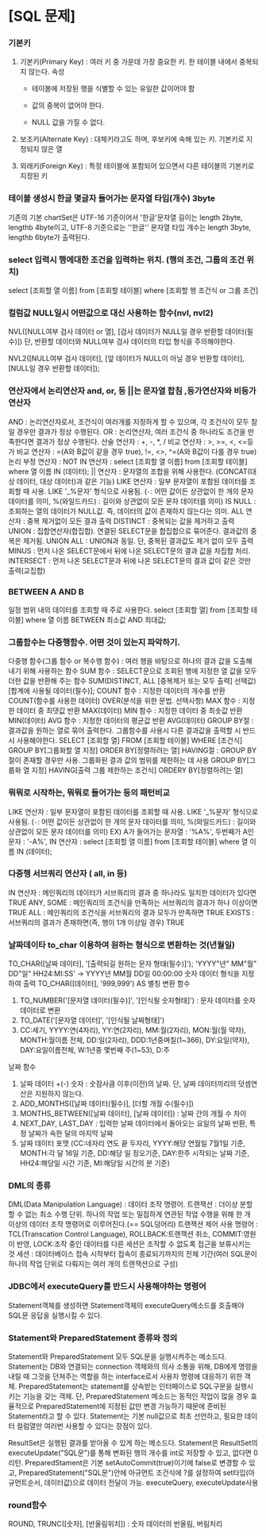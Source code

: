 # [SQL 문제]

### 기본키

1. 기본키(Primary Key) : 여러 키 중 가운데 가장 중요한 키. 한 테이블 내에서 중복되지 않는다. 속성

   - 테이블에 저장된 행을 식별할 수 있는 유일한 값이어야 함

   - 값의 중복이 없어야 한다.
   - NULL 값을 가질 수 없다.

2. 보조키(Alternate Key) : 대체키라고도 하며, 후보키에 속해 있는 키. 기본키로 지정되지 않은 열

3. 외래키(Foreign Key) : 특정 테이블에 포함되어 있으면서 다른 테이블의 기본키로 지정된 키

### 테이블 생성시 한글 몇글자 들어가는 문자열 타입(개수) 3byte

기존의 기본 chartSet은 UTF-16 기준이어서 '한글'문자열 길이는 length 2byte, lengthb 4byte이고, UTF-8 기준으로는 ''한글'' 문자열 타입 개수는 length 3byte, lengthb 6byte가 출력된다.

### select 입력시 행에대한 조건을 입력하는 위치. (행의 조건, 그룹의 조건 위치)

select [조회할 열 이름] from [조회할 테이블] where [조회할 행 조건식 or 그룹 조건]

### 컬럼값 NULL일시 어떤값으로 대신 사용하는 함수(nvl, nvl2)

NVL([NULL여부 검사 데이터 or 열], [검사 데이터가 NULL일 경우 반환할 데이터(필수)]) 단, 반환할 데이터와 NULL여부 검사 데이터의 타입 형식을 주의해야한다.

NVL2([NULL여부 검사 데이터], [앞 데이터가 NULL이 아닐 경우 반환할 데이터], [NULL일 경우 반환할 데이터]);

### 연산자에서 논리연산자 and, or, 등 ||는 문자열 합침 ,등가연산자와 비등가연산자

AND : 논리연산자로서, 조건식이 여러개를 지정하게 할 수 있으며, 각 조건식이 모두 참일 경우만 결과가 정상 수행된다. OR : 논리연산자, 여러 조건식 중 하나라도 조건을 만족한다면 결과가 정상 수행된다. 산술 연산자 : +, -, *, / 비교 연산자 : >, >=, <, <=등가 비교 연산자 : =(A와 B값이 같을 경우 true), !=, <>, ^=(A와 B값이 다를 경우 true) 논리 부정 연산자 : NOT IN 연산자 : select [조회할 열 이름] from [조회할 테이블] where 열 이름 IN (데이터); || 연산자 : 문자열의 조합을 위해 사용한다. (CONCAT(대상 데이터, 대상 데이터)과 같은 기능) LIKE 연산자 : 일부 문자열이 포함된 데이터를 조회할 때 사용. LIKE '_%문자' 형식으로 사용됨. (`-`: 어떤 값이든 상관없이 한 개의 문자 데이터를 의미, %(와일드카드) : 길이와 상관없이 모든 문자 데이터를 의미) IS NULL : 조회하는 열의 데이터가 NULL값. 즉, 데이터의 값이 존재하지 않는다는 의미. ALL 연산자 : 중복 제거없이 모든 결과 출력 DISTINCT : 중복되는 값을 제거하고 출력 UNION : 집합연산자(합집합). 연결된 SELECT문을 합집합으로 묶어준다. 결과값의 중복은 제거됨. UNION ALL : UNION과 동일. 단, 중복된 결과값도 제거 없이 모두 출력 MINUS : 먼저 나온 SELECT문에서 뒤에 나온 SELECT문의 결과 값을 차집합 처리. INTERSECT : 먼저 나온 SELECT문과 뒤에 나온 SELECT문의 결과 값이 같은 것만 출력(교집합)

### BETWEEN A AND B

일정 범위 내의 데이터를 조회할 때 주로 사용한다. select [조회할 열] from [조회할 테이블] where 열 이름 BETWEEN 최소값 AND 최대값;

### 그룹함수는 다중행함수. 어떤 것이 있는지 파악하기.

다중행 함수(그룹 함수 or 복수행 함수) : 여러 행을 바탕으로 하나의 결과 값을 도출해내기 위해 사용하는 함수 SUM 함수 : SELECT문으로 조회된 행에 지정한 열 값을 모두 더한 값을 반환해 주는 함수 SUM(DISTINCT, ALL [중복제거 또는 모두 출력] 선택값) [합계에 사용될 데이터(필수)]; COUNT 함수 : 지정한 데이터의 개수를 반환 COUNT(함수를 사용한 데이터) OVER(분석을 위한 문법. 선택사항) MAX 함수 : 지정한 데이터 중 최댓값 반환 MAX(데이터) MIN 함수 : 지정한 데이터 중 최솟값 반환 MIN(데이터) AVG 함수 : 지정한 데이터의 평균값 반환 AVG(데이터) GROUP BY절 : 결과값을 원하는 열로 묶어 출력한다. 그룹함수를 사용시 다른 결과값을 출력할 시 반드시 사용해야한다. SELECT [조회할 열] FROM [조회할 테이블] WHERE [조건식] GROUP BY[그룹화할 열 지정] ORDER BY[정렬하려는 열] HAVING절 : GROUP BY절이 존재할 경우만 사용. 그룹화된 결과 값의 범위를 제한하는 데 사용 GROUP BY[그룹화 열 지정] HAVING[출력 그룹 제한하는 조건식] ORDERY BY[정렬하려는 열]

### 뭐뭐로 시작하는, 뭐뭐로 들어가는 등의 패턴비교

LIKE 연산자 : 일부 문자열이 포함된 데이터를 조회할 때 사용. LIKE '_%문자' 형식으로 사용됨. (`-`: 어떤 값이든 상관없이 한 개의 문자 데이터를 의미, %(와일드카드) : 길이와 상관없이 모든 문자 데이터를 의미) EX) A가 들어가는 문자열 : '%A%', 두번째가 A인 문자 : '-A%', IN 연산자 : select [조회할 열 이름] from [조회할 테이블] where 열 이름 IN (데이터);

### 다중행 서브쿼리 연산자 ( all, in 등)

IN 연산자 : 메인쿼리의 데이터가 서브쿼리의 결과 중 하나라도 일치한 데이터가 있다면 TRUE ANY, SOME : 메인쿼리의 조건식을 만족하는 서브쿼리의 결과가 하나 이상이면 TRUE ALL : 메인쿼리의 조건식을 서브쿼리의 결과 모두가 만족하면 TRUE EXISTS : 서브쿼리의 결과가 존재하면(즉, 행이 1개 이상일 경우) TRUE

### 날짜데이타 to_char 이용하여 원하는 형식으로 변환하는 것(년월일)

TO_CHAR([날짜 데이터], '[출력되길 원하는 문자 형태(필수)]'); 'YYYY"년" MM"월" DD"일" HH24:MI:SS' -> YYYY년 MM월 DD일 00:00:00 숫자 데이터 형식을 지정하여 출력 TO_CHAR([데이터], '999,999') AS 별칭 변환 함수

1. TO_NUMBER('[문자열 데이터(필수)]', '[인식될 숫자형태]') : 문자 데이터를 숫자 데이터로 변환
2. TO_DATE('[문자열 데이터]', '[인식될 날짜형태]')
3. CC:세기, YYYY:연(4자리), YY:연(2자리), MM:월(2자리), MON:월(월 약자), MONTH:월이름 전체, DD:일(2자리), DDD:1년중며칠(1~366), DY:요일(약자), DAY:요일이름전체, W:1년중 몇번째 주(1~53), D:주

날짜 함수

1. 날짜 데이터 +(-) 숫자 : 숫잠사큼 이후(이전)의 날짜. 단, 날짜 데이터끼리의 덧셈연산은 지원하지 않는다.
2. ADD_MONTHS([날짜 데이터(필수)], [더할 개월 수(필수)])
3. MONTHS_BETWEEN([날짜 데이터], [날짜 데이터]) : 날짜 간의 개월 수 차이
4. NEXT_DAY, LAST_DAY : 입력한 날짜 데이터에서 돌아오는 요일의 날짜 반환, 특정 날짜가 속한 달의 마지막 날짜
5. 날짜 데이터 포맷 (CC:네자리 연도 끝 두자리, YYYY:해당 연월일 7월1일 기준, MONTH:각 달 16일 기준, DD:해당 일 정오기준, DAY:한주 시작되는 날짜 기준, HH24:해당일 시간 기준, MI:해당일 시간의 분 기준)

### DML의 종류

DML(Data Manipulation Language) : 데이터 조작 명령어. 트랜잭션 : 더이상 분할할 수 없는 최소 수행 단위. 하나의 작업 또는 밀접하게 연관된 작업 수행을 위해 한 개 이상의 데이터 조작 명령어로 이루어진다.(== SQL덩어리) 트랜잭션 제어 사용 명령어 : TCL(Transcation Control Language), ROLLBACK:트랜잭션 취소, COMMIT:영원이 반영, LOCK:조작 중인 데이터를 다른 세션은 조작할 수 없도록 접근을 보류시키는 것 세션 : 데이터베이스 접속 시작부터 접속이 종료되기까지의 전체 기간(여러 SQL문이 하나의 작업 단위로 다뤄지는 여러 개의 트랜잭션으로 구성)

### JDBC에서 executeQuery를 반드시 사용해야하는 명령어

Statement객체를 생성하면 Statement객체의 executeQuery메소드를 호출해야 SQL문 응답을 실행시킬 수 있다.

### Statement와 PreparedStatement 종류와 정의

Statement와 PreparedStatement 모두 SQL문을 실행시켜주는 메소드다. Statement는 DB와 연결되는 connection 객체와의 의사 소통을 위해, DB에게 명령을 내릴 때 그것을 던져주는 역할을 하는 interface로서 사용자 명령에 대응하기 위한 객체. PreparedStatement는 statement를 상속받는 인터페이스로 SQL구문을 실행시키는 기능을 갖는 객체. 단, PreparedStatement 메소드는 동적인 작업이 많을 경우 효율적으로 PreparedStatement에 지정된 값만 변경 가능하기 때문에 준비된 Statement라고 할 수 있다. Statement는 기본 null값으로 최초 선언하고, 필요한 데이터 컬럼열만 여러번 사용할 수 있다는 장점이 있다.

ResultSet은 실행된 결과를 받아올 수 있게 하는 메소드다. Statement은 ResultSet의 executeUpdate("SQL문")를 통해 변화된 행의 개수를 int로 저장할 수 있고, 없다면 0리턴. PreparedStament은 기본 setAutoCommit(true)이기에 false로 변경할 수 있고, PreparedStatement("SQL문")안에 아규먼트 조건식에 ?를 설정하여 set타입(아규먼트순서, 데이터값)으로 데이터 전달이 가능. executeQuery, executeUpdate사용

### round함수

ROUND, TRUNC([숫자], [반올림위치]) : 숫자 데이터의 반올림, 버림처리